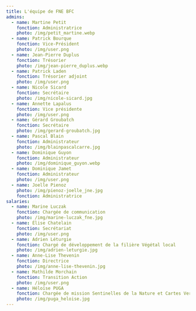 ```yaml
---
title: L'équipe de FNE BFC
admins:
  - name: Martine Petit
    fonction: Administratrice
    photo: /img/petit_martine.webp
  - name: Patrick Bourque
    fonction: Vice-Président
    photo: /img/user.png
  - name: Jean-Pierre Duplus
    fonction: Trésorier
    photo: /img/jean-pierre_duplus.webp
  - name: Patrick Laden
    fonction: Trésorier adjoint
    photo: /img/user.png
  - name: Nicole Sicard
    fonction: Secrétaire
    photo: /img/nicole-sicard.jpg
  - name: Annette Lapalus
    fonction: Vice présidente
    photo: /img/user.png
  - name: Gérard Groubatch
    fonction: Secrétaire
    photo: /img/gerard-groubatch.jpg
  - name: Pascal Blain
    fonction: Administrateur
    photo: /img/blainpascalcarre.jpg
  - name: Dominique Guyon
    fonction: Administrateur
    photo: /img/dominique_guyon.webp
  - name: Dominique Jamet
    fonction: Administrateur
    photo: /img/user.png
  - name: Joelle Pienoz
    photo: /img/pienoz-joelle_jne.jpg
    fonction: Administratrice
salaries:
  - name: Marine Luczak
    fonction: Chargée de communication
    photo: /img/marine-luczak_fne.jpg
  - name: Élise Chatelain
    fonction: Secrétariat
    photo: /img/user.png
  - name: Adrien Léturgie
    fonction: Chargé de développement de la filière Végétal local
    photo: /img/adrien-leturgie.jpg
  - name: Anne-Lise Thevenin
    fonction: Directrice
    photo: /img/anne-lise-thevenin.jpg
  - name: Mathilde Morchain
    fonction: Transition Action
    photo: /img/user.png
  - name: Héloïse PUGA
    fonction: Chargée de mission Sentinelles de la Nature et Cartes Vertes
    photo: /img/puga_heloise.jpg
---
```

